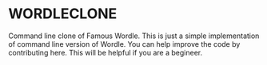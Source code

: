 # WORDLECLONE

Command line clone of Famous Wordle. 
This is just a simple implementation of command line version of Wordle. You can help improve the code by contributing here. This will be helpful
if you are a begineer.
